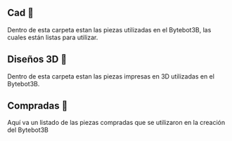

## Cad 🔧

Dentro de esta carpeta estan las piezas utilizadas en el Bytebot3B, las cuales están listas para utilizar.

## Diseños 3D 🔧

Dentro de esta carpeta estan las piezas impresas en 3D utilizadas en el Bytebot3B.

## Compradas 🔧

Aquí va un listado de las piezas compradas que se utilizaron en la creación del Bytebot3B
